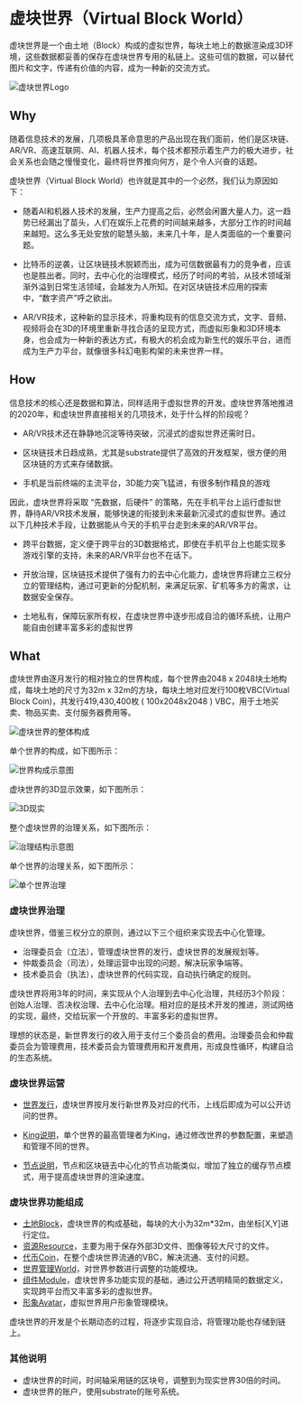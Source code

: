 # 虚块世界（Virtual Block World）

虚块世界是一个由土地（Block）构成的虚拟世界，每块土地上的数据渲染成3D环境，这些数据都妥善的保存在虚块世界专用的私链上。这些可信的数据，可以替代图片和文字，传递有价值的内容，成为一种新的交流方式。

![虚块世界Logo](static/logo.png)



## Why

随着信息技术的发展，几项极具革命意思的产品出现在我们面前，他们是区块链、AR/VR、高速互联网、AI、机器人技术，每个技术都预示着生产力的极大进步，社会关系也会随之慢慢变化，最终将世界推向何方，是个令人兴奋的话题。

虚块世界（Virtual Block World）也许就是其中的一个必然，我们认为原因如下：

* 随着AI和机器人技术的发展，生产力提高之后，必然会闲置大量人力。这一趋势已经漏出了苗头，人们在娱乐上花费的时间越来越多，大部分工作的时间越来越短。这么多无处安放的聪慧头脑，未来几十年，是人类面临的一个重要问题。

* 比特币的逆袭，让区块链技术脱颖而出，成为可信数据最有力的竞争者，应该也是胜出者。同时，去中心化的治理模式，经历了时间的考验，从技术领域渐渐外溢到日常生活领域，会越发为人所知。在对区块链技术应用的探索中，“数字资产”呼之欲出。

* AR/VR技术，这种新的显示技术，将重构现有的信息交流方式，文字、音频、视频将会在3D的环境里重新寻找合适的呈现方式，而虚拟形象和3D环境本身，也会成为一种新的表达方式，有极大的机会成为新生代的娱乐平台，进而成为生产力平台，就像很多科幻电影构架的未来世界一样。

  

## How

信息技术的核心还是数据和算法，同样适用于虚拟世界的开发。虚块世界落地推进的2020年，和虚块世界直接相关的几项技术，处于什么样的阶段呢？

* AR/VR技术还在静静地沉淀等待突破，沉浸式的虚拟世界还需时日。

* 区块链技术日趋成熟，尤其是substrate提供了高效的开发框架，很方便的用区块链的方式来存储数据。

* 手机是当前终端的主流平台，3D能力突飞猛进，有很多制作精良的游戏

  

因此，虚块世界将采取 “先数据，后硬件” 的策略，先在手机平台上运行虚拟世界，静待AR/VR技术发展，能够快速的衔接到未来最新沉浸式的虚拟世界。通过以下几种技术手段，让数据能从今天的手机平台走到未来的AR/VR平台。

* 跨平台数据，定义便于跨平台的3D数据格式，即使在手机平台上也能实现多游戏引擎的支持，未来的AR/VR平台也不在话下。

* 开放治理，区块链技术提供了强有力的去中心化能力，虚块世界将建立三权分立的管理结构，通过可更新的分配机制，来满足玩家、矿机等多方的需求，让数据安全保存。

* 土地私有，保障玩家所有权，在虚块世界中逐步形成自洽的循环系统，让用户能自由创建丰富多彩的虚拟世界

  



## What

虚块世界由逐月发行的相对独立的世界构成，每个世界由2048 x 2048块土地构成，每块土地的尺寸为32m x 32m的方块，每块土地对应发行100枚VBC(Virtual Block Coin)，共发行419,430,400枚 ( 100x2048x2048 ) VBC，用于土地买卖、物品买卖、支付服务器费用等。

![虚块世界的整体构成](static/vbw_cn.jpg)



单个世界的构成，如下图所示：

![世界构成示意图](static/single_cn.jpg)

虚块世界的3D显示效果，如下图所示：

![3D现实](static/summary_cn.jpg)

整个虚块世界的治理关系，如下图所示：

![治理结构示意图](static/relation_cn.jpg)



单个世界的治理关系，如下图所示：

![单个世界治理](static/governance_cn.jpg)

### 虚块世界治理

虚块世界，借鉴三权分立的原则，通过以下三个组织来实现去中心化管理。

* 治理委员会（立法），管理虚块世界的发行，虚块世界的发展规划等。
* 仲裁委员会（司法），处理运营中出现的问题，解决玩家争端等。
* 技术委员会（执法），虚块世界的代码实现，自动执行确定的规则。

虚块世界将用3年的时间，来实现从个人治理到去中心化治理，共经历3个阶段：创始人治理、否决权治理、去中心化治理。相对应的是技术开发的推进，测试网络的实现，最终，交给玩家一个开放的、丰富多彩的虚拟世界。

理想的状态是，新世界发行的收入用于支付三个委员会的费用。治理委员会和仲裁委员会为管理费用，技术委员会为管理费用和开发费用，形成良性循环，构建自洽的生态系统。



### 虚块世界运营

* [世界发行](cn/publish.md)，虚块世界按月发行新世界及对应的代币，上线后即成为可以公开访问的世界。

* [King说明](cn/king.md)，单个世界的最高管理者为King，通过修改世界的参数配置，来塑造和管理不同的世界。

* [节点说明](cn/node.md)，节点和区块链去中心化的节点功能类似，增加了独立的缓存节点模式，用于提高虚块世界的渲染速度。



### 虚块世界功能组成

* [土地Block](cn/block.md)，虚块世界的构成基础，每块的大小为32m*32m，由坐标[X,Y]进行定位。
* [资源Resource](cn/resource.md)，主要为用于保存外部3D文件、图像等较大尺寸的文件。
* [代币Coin](cn/coin.md)，在整个虚块世界流通的VBC，解决流通、支付的问题。
* [世界管理World](cn/world.md)，对世界参数进行调整的功能模块。
* [组件Module](cn/module.md)，虚块世界多功能实现的基础，通过公开透明精简的数据定义，实现跨平台而又丰富多彩的虚拟世界。
* [形象Avatar](cn/avatar.md)，虚拟世界用户形象管理模块。

虚块世界的开发是个长期动态的过程，将逐步实现自洽，将管理功能也存储到链上。



### 其他说明

* 虚块世界的时间，时间轴采用链的区块号，调整到为现实世界30倍的时间。
* 虚块世界的账户，使用substrate的账号系统。

